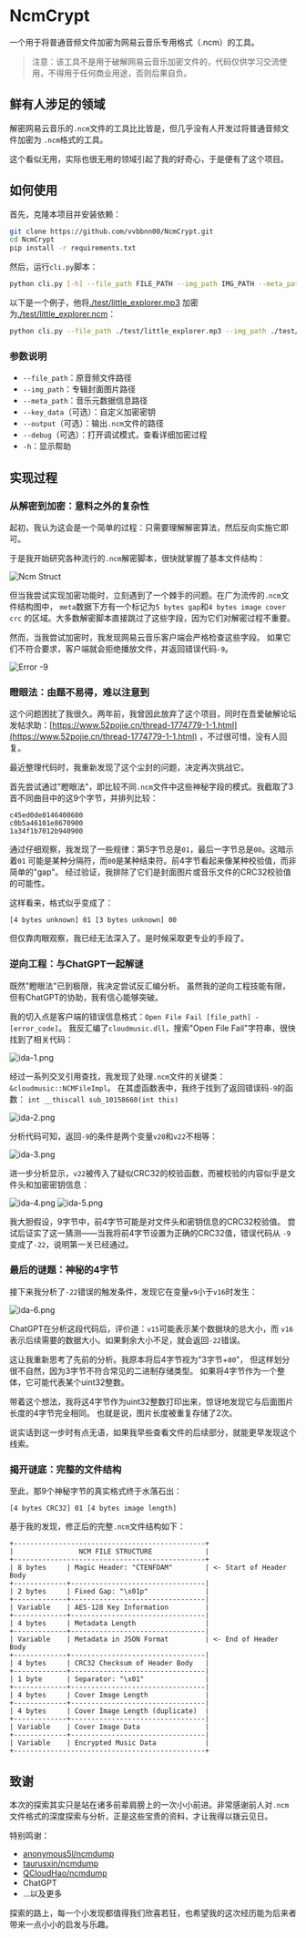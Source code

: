 # NcmCrypt

一个用于将普通音频文件加密为网易云音乐专用格式（.ncm）的工具。

> 注意：该工具不是用于破解网易云音乐加密文件的，代码仅供学习交流使用，不得用于任何商业用途，否则后果自负。

## 鲜有人涉足的领域

解密网易云音乐的`.ncm`文件的工具比比皆是，但几乎没有人开发过将普通音频文件加密为
`.ncm`格式的工具。

这个看似无用，实际也很无用的领域引起了我的好奇心，于是便有了这个项目。

## 如何使用

首先，克隆本项目并安装依赖：

```bash
git clone https://github.com/vvbbnn00/NcmCrypt.git
cd NcmCrypt
pip install -r requirements.txt
```

然后，运行`cli.py`脚本：

```bash
python cli.py [-h] --file_path FILE_PATH --img_path IMG_PATH --meta_path META_PATH [--key_data KEY_DATA] [--output OUTPUT] [--debug]
```

以下是一个例子，他将[./test/little_explorer.mp3](./test/little_explorer.mp3)
加密为[./test/little_explorer.ncm](./test/little_explorer.ncm)：

```bash
python cli.py --file_path ./test/little_explorer.mp3 --img_path ./test/cover.jpg --meta_path ./test/meta.json --output ./test/little_explorer.ncm
```

### 参数说明

- `--file_path`：原音频文件路径
- `--img_path`：专辑封面图片路径
- `--meta_path`：音乐元数据信息路径
- `--key_data`（可选）：自定义加密密钥
- `--output`（可选）：输出`.ncm`文件的路径
- `--debug`（可选）：打开调试模式，查看详细加密过程
- `-h`：显示帮助

## 实现过程

### 从解密到加密：意料之外的复杂性

起初，我认为这会是一个简单的过程：只需要理解解密算法，然后反向实施它即可。

于是我开始研究各种流行的`.ncm`解密脚本，很快就掌握了基本文件结构：

![Ncm Struct](./images/ncm_struct.png)

但当我尝试实现加密功能时，立刻遇到了一个棘手的问题。在广为流传的`.ncm`文件结构图中，
`meta`数据下方有一个标记为`5 bytes gap`和`4 bytes image cover crc`
的区域。大多数解密脚本直接跳过了这些字段，因为它们对解密过程不重要。

然而，当我尝试加密时，我发现网易云音乐客户端会严格检查这些字段。
如果它们不符合要求，客户端就会拒绝播放文件，并返回错误代码`-9`。

![Error -9](./images/error-9.png)

### 瞪眼法：由题不易得，难以注意到

这个问题困扰了我很久。两年前，我曾因此放弃了这个项目，同时在吾爱破解论坛发帖求助：[https://www.52pojie.cn/thread-1774779-1-1.html](https://www.52pojie.cn/thread-1774779-1-1.html)
，不过很可惜，没有人回复。

最近整理代码时，我重新发现了这个尘封的问题，决定再次挑战它。

首先尝试通过"瞪眼法"，即比较不同`.ncm`文件中这些神秘字段的模式。我截取了3首不同曲目中的这9个字节，并排列比较：

```
c45ed0de0146400600
c0b5a46101e8670900
1a34f1b7012b940900
```

通过仔细观察，我发现了一些规律：第5字节总是`01`，最后一字节总是`00`。这暗示着`01`
可能是某种分隔符，而`00`是某种结束符。前4字节看起来像某种校验值，而非简单的"gap"。
经过验证，我排除了它们是封面图片或音乐文件的CRC32校验值的可能性。

这样看来，格式似乎变成了：

```
[4 bytes unknown] 01 [3 bytes unknown] 00
```

但仅靠肉眼观察，我已经无法深入了。是时候采取更专业的手段了。

### 逆向工程：与ChatGPT一起解谜

既然"瞪眼法"已到极限，我决定尝试反汇编分析。
虽然我的逆向工程技能有限，但有ChatGPT的协助，我有信心能够突破。

我的切入点是客户端的错误信息格式：`Open File Fail [file_path] -[error_code]`。
我反汇编了`cloudmusic.dll`，搜索"Open File Fail"字符串，很快找到了相关代码：

![ida-1.png](images/ida-1.png)

经过一系列交叉引用查找，我发现了处理`.ncm`文件的关键类：
`&cloudmusic::NCMFileImpl`。
在其虚函数表中，我终于找到了返回错误码`-9`的函数：
`int __thiscall sub_10158660(int this)`

![ida-2.png](images/ida-2.png)

分析代码可知，返回`-9`的条件是两个变量`v20`和`v22`不相等：

![ida-3.png](images/ida-3.png)

进一步分析显示，`v22`被传入了疑似CRC32的校验函数，而被校验的内容似乎是文件头和加密密钥信息：

![ida-4.png](images/ida-4.png)
![ida-5.png](images/ida-5.png)

我大胆假设，9字节中，前4字节可能是对文件头和密钥信息的CRC32校验值。
尝试后证实了这一猜测——当我将前4字节设置为正确的CRC32值，错误代码从
`-9`变成了`-22`，说明第一关已经通过。

### 最后的谜题：神秘的4字节

接下来我分析了`-22`错误的触发条件，发现它在变量`v9`小于`v16`时发生：

![ida-6.png](images/ida-6.png)

ChatGPT在分析这段代码后，评价道：`v15`可能表示某个数据块的总大小，而
`v16`表示后续需要的数据大小。如果剩余大小不足，就会返回`-22`错误。

这让我重新思考了先前的分析。我原本将后4字节视为"3字节+`00`"，
但这样划分很不自然，因为3字节不符合常见的二进制存储类型。
如果将4字节作为一个整体，它可能代表某个uint32整数。

带着这个想法，我将这4字节作为uint32整数打印出来，惊讶地发现它与后面图片长度的4字节完全相同。
也就是说，图片长度被重复存储了2次。

说实话到这一步时有点无语，如果我早些查看文件的后续部分，就能更早发现这个线索。

### 揭开谜底：完整的文件结构

至此，那9个神秘字节的真实格式终于水落石出：

```
[4 bytes CRC32] 01 [4 bytes image length]
```

基于我的发现，修正后的完整`.ncm`文件结构如下：

```
+-----------------------------------------------+
|                NCM FILE STRUCTURE             |
+-----------------------------------------------+
| 8 bytes     | Magic Header: "CTENFDAM"        | <- Start of Header Body
+-------------+---------------------------------|
| 2 bytes     | Fixed Gap: "\x01p"              |
+-------------+---------------------------------|
| Variable    | AES-128 Key Information         |
+-------------+---------------------------------|
| 4 bytes     | Metadata Length                 |
+-------------+---------------------------------|
| Variable    | Metadata in JSON Format         | <- End of Header Body
+-------------+---------------------------------|
| 4 bytes     | CRC32 Checksum of Header Body   |
+-------------+---------------------------------|
| 1 byte      | Separator: "\x01"               |
+-------------+---------------------------------|
| 4 bytes     | Cover Image Length              |
+-------------+---------------------------------|
| 4 bytes     | Cover Image Length (duplicate)  |
+-------------+---------------------------------|
| Variable    | Cover Image Data                |
+-------------+---------------------------------|
| Variable    | Encrypted Music Data            |
+-----------------------------------------------+
```

## 致谢

本次的探索其实只是站在诸多前辈肩膀上的一次小小前进。非常感谢前人对`.ncm`
文件格式的深度探索与分析，正是这些宝贵的资料，才让我得以拨云见日。

特别鸣谢：

- [anonymous5l/ncmdump](https://github.com/anonymous5l/ncmdump)
- [taurusxin/ncmdump](https://github.com/taurusxin/ncmdump)
- [QCloudHao/ncmdump](https://github.com/QCloudHao/ncmdump)
- ChatGPT
- ...以及更多

探索的路上，每一个小发现都值得我们欣喜若狂，也希望我的这次经历能为后来者带来一点小小的启发与乐趣。

